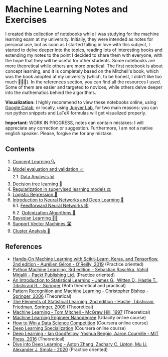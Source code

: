 # Machine Learning Notes and Exercises

I created this collection of notebooks while I was studying for the machine learning exam at my university. Initially, they were intended as notes for personal use, but as soon as I started falling in love with this subject, I started to delve deeper into the topics, reading lots of interesting books and extending my notes to the point I decided to share them with everyone, with the hope that they will be useful for other students. Some notebooks are more theoretical while others are more practical. The first notebook is about concept learning, and it is completely based on the Mitchell's book, which was the book adopted at my university (which, to be honest, I didn't like too much 🤷🏻‍♂️). In the references section, you can find all the resources I used. Some of them are easier and targeted to novices, while others delve deeper into the mathematics behind the algorithms.

**Visualization:** I highly recommend to view these notebooks online, using [Google Colab](https://colab.research.google.com), or locally, using [Jupyer Lab](https://jupyter.org/), for two main reasons: you can run python snippets and LaTeX formulas will get visualized properly.

**Important:** WORK IN PROGRESS, notes can contain mistakes: I will appreciate any correction or suggestion. Furthermore, I am not a native english speaker. Please, forgive me for any mistake.

## Contents

1. [Concept Learning 🔍](https://github.com/pietroventurini/machine-learning-notes/blob/main/1%20-%20Concept%20Learning.ipynb)
2. [Model evaluation and validation 📈](https://github.com/pietroventurini/machine-learning-notes/blob/main/2%20-%20Model%20evaluation%20and%20validation.ipynb)  
    2.1. [Data Analysis 📊](https://colab.research.google.com/github/pietroventurini/machine-learning-notes/blob/main/2.1%20-%20Data%20Analysis.ipynb)
3. [Decision tree learning 🌳](https://github.com/pietroventurini/machine-learning-notes/blob/main/3%20-%20Decision%20Trees.ipynb)
4. [Regularization in supervised learning models ⚖️](https://github.com/pietroventurini/machine-learning-notes/blob/main/4%20-%20Regularization%20in%20supervised%20learning%20models.ipynb)
5. [Logistic Regression 🌺](https://github.com/pietroventurini/machine-learning-notes/blob/main/5%20-%20Logistic%20Regression.ipynb)
6. [Introduction to Neural Networks and Deep Learning 🧠](https://github.com/pietroventurini/machine-learning-notes/blob/main/6%20-%20Introduction%20to%20Neural%20Networks%20and%20Deep%20Learning.ipynb)  
    6.1. [Feedforward Neural Networks 🕸](https://github.com/pietroventurini/machine-learning-notes/blob/main/6.1%20-%20Feedforward%20Neural%20Networks.ipynb)  
    6.2. [Optimization Algorithms 🎯](https://colab.research.google.com/github/pietroventurini/machine-learning-notes/blob/main/6.2%20-%20Optimization%20Algorithms.ipynb)
7. [Bayesian Learning 🧞‍♂️](https://github.com/pietroventurini/machine-learning-notes/blob/main/7%20-%20Bayesian%20learning.ipynb)
8. [Support Vector Machines 🛣](https://github.com/pietroventurini/machine-learning-notes/blob/main/8%20-%20Support%20Vector%20Machines.ipynb)
9. [Cluster Analysis 🦠](https://github.com/pietroventurini/machine-learning-notes/blob/main/9%20-%20Cluster%20Analysis.ipynb)

## References

- [Hands-On Machine Learning with Scikit-Learn, Keras, and Tensorflow, 2nd edition - Aurélien Géron - O'Reilly, 2019](https://www.oreilly.com/library/view/hands-on-machine-learning/9781492032632/) (Practice oriented)
- [Python Machine Learning, 3rd edition - Sebastian Raschka, Vahid Mirjalili - Packt Publishing Ltd.](https://www.packtpub.com/data/python-machine-learning-third-edition) (Practice oriented)
- [An Introduction to Statistical Learning - James G., Witten D., Hastie T., Tibshirani R. - Springer](https://www.springer.com/gp/book/9781461471370) (Both theoretical and practical)
- [Pattern Recognition and Machine Learning - Christopher Bishop - Springer, 2006](https://www.springer.com/gp/book/9780387310732) (Theoretical)
- [The Elements of Statistical Learning, 2nd edition - Hastie, Tibshirani, Friedman, Springer, 2009](https://www.springer.com/gp/book/9780387848570) (Theoretical)
- [Machine Learning - Tom Mitchell - McGraw Hill, 1997](https://www.cs.cmu.edu/~tom/mlbook.html) (Theoretical)
- [Machine Learning Engineer Nanodegree](https://www.udacity.com/course/machine-learning-engineer-nanodegree--nd009t) (Udacity online course)
- [How to Win a Data Science Competition](https://www.coursera.org/learn/competitive-data-science) (Coursera online course)
- [Deep Learning Specialization](https://www.coursera.org/specializations/deep-learning) (Coursera online course)
- [Deep Learning - Ian Goodfellow, Yoshua Bengio, Aaron Courville - MIT Press, 2016](https://www.deeplearningbook.org) (Theoretical)
- [Dive into Deep Learning - Aston Zhang, Zachary C. Lipton, Mu Li, Alexander J. Smola - 2020](https://d2l.ai) (Practice oriented)
